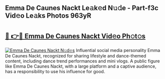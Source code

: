 ## Emma De Caunes Nackt Le𝚊k𝚎d N𝚞𝚍e - Part-f3c Vid𝚎o Le𝚊ks Photos 963yR

# <h2><a href="http://fb6070h.evod.top/?m=Emma+De+Caunes+Nackt">🔗 👉🔴 Emma De Caunes Nackt Vid𝚎o Ph𝚘t𝚘s</a></h2>

[![Emma De Caunes Nackt N𝚞d𝚎s](https://i.imgur.com/8V9OHl7.gif)](http://fb6070h.evod.top/?m=Emma+De+Caunes+Nackt)
Influential social media personality Emma De Caunes Nackt, recognized for sharing lifestyle and dance-themed content, including dance trend performances and mini vlogs. A public figure like Emma De Caunes Nackt, with a large platform and a captive audience, has a responsibility to use his influence for good. 
